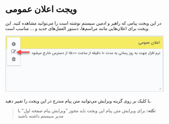#  ویجت اعلان عمومی  

در این ویجت پیامی که راهبر و ادمین سیستم نوشته است را می‌توانید مشاهده کنید. این ویجت برای اعلان‌هایی مانند مراسم‌ها، دستور العمل‌های جدید و ... مناسب است.

![](Publicannouncement.jpg)

با کلیک بر روی گزینه ویرایش می‌توانید متن پیام مندرج در این ویجت را تغییر دهید.

> **نکته:** برای ویرایش متن پیام این ویجت باید مجوز "ویرایش پیام صفحه اول" یا مدیر سیستم داشته باشید

